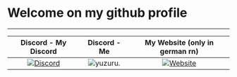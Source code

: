 # Welcome on my github profile

-------------------
|Discord - My Discord | Discord - Me | My Website (only in german rn) |
| :---: | :---: | :---: |
| [![Discord](https://img.shields.io/discord/947418739773689946?style=for-the-badge&logo=discord&label=Yuzuru&labelColor=%232d0875&color=%235603fc)](http://dc.yuzuru.eu) | ![yuzuru.](https://dcbadge.vercel.app/api/shield/428835662310146049?theme=default-inverted) | [![Website](https://img.shields.io/website?up_message=Online&up_color=dark_green&down_message=Offline&down_color=red&url=https%3A%2F%2Fyuzuru.eu&style=for-the-badge&label=Yuzuru.eu)](https://yuzuru.eu) |

